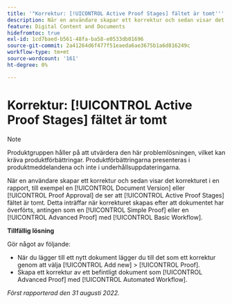 ```yaml
---
title: '"Korrektur: [!UICONTROL Active Proof Stages] fältet är tomt'''
description: När en användare skapar ett korrektur och sedan visar det korrekturet i en rapport, till exempel en [!UICONTROL Document Version] eller [!UICONTROL Proof Approval] de ser att [!UICONTROL Active Proof Stages] fältet är tomt. Detta inträffar när korrekturet skapas efter att dokumentet har överförts, antingen som en [!UICONTROL Simple Proof] eller en [!UICONTROL Advanced Proof] med [!UICONTROL Basic Workflow].
feature: Digital Content and Documents
hidefromtoc: true
exl-id: 1cd7baed-b561-48fa-ba58-e0533db01696
source-git-commit: 2a41264d6f477f51eaeda6ae3675b1a6d816249c
workflow-type: tm+mt
source-wordcount: '161'
ht-degree: 0%

---
```


# Korrektur: [!UICONTROL Active Proof Stages] fältet är tomt

<!--Requested article. This Known Issue is on the TOC for both Workfront and Workfront Proof.-->

>[!NOTE]
>
>Produktgruppen håller på att utvärdera den här problemlösningen, vilket kan kräva produktförbättringar. Produktförbättringarna presenteras i produktmeddelandena och inte i underhållsuppdateringarna.

När en användare skapar ett korrektur och sedan visar det korrekturet i en rapport, till exempel en [!UICONTROL Document Version] eller [!UICONTROL Proof Approval] de ser att [!UICONTROL Active Proof Stages] fältet är tomt. Detta inträffar när korrekturet skapas efter att dokumentet har överförts, antingen som en [!UICONTROL Simple Proof] eller en [!UICONTROL Advanced Proof] med [!UICONTROL Basic Workflow].

**Tillfällig lösning**

Gör något av följande:

* När du lägger till ett nytt dokument lägger du till det som ett korrektur genom att välja [!UICONTROL Add new] > [!UICONTROL Proof].
* Skapa ett korrektur av ett befintligt dokument som [!UICONTROL Advanced Proof] med [!UICONTROL Automated Workflow].

_Först rapporterad den 31 augusti 2022._
